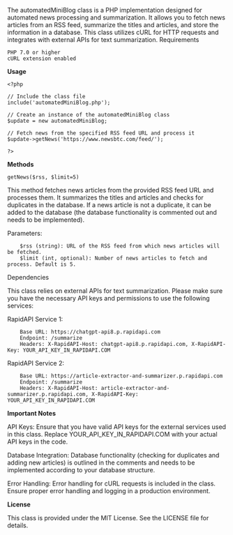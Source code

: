 The automatedMiniBlog class is a PHP implementation designed for automated news processing and summarization. It allows you to fetch news articles from an RSS feed, summarize the titles and articles, and store the information in a database. This class utilizes cURL for HTTP requests and integrates with external APIs for text summarization.
Requirements

    PHP 7.0 or higher
    cURL extension enabled

**Usage**

    <?php
    
    // Include the class file
    include('automatedMiniBlog.php');
    
    // Create an instance of the automatedMiniBlog class
    $update = new automatedMiniBlog;
    
    // Fetch news from the specified RSS feed URL and process it
    $update->getNews('https://www.newsbtc.com/feed/');
    
    ?>


**Methods**

    getNews($rss, $limit=5)

This method fetches news articles from the provided RSS feed URL and processes them. It summarizes the titles and articles and checks for duplicates in the database. If a news article is not a duplicate, it can be added to the database (the database functionality is commented out and needs to be implemented).

Parameters:

        $rss (string): URL of the RSS feed from which news articles will be fetched.
        $limit (int, optional): Number of news articles to fetch and process. Default is 5.

Dependencies

This class relies on external APIs for text summarization. Please make sure you have the necessary API keys and permissions to use the following services:

RapidAPI Service 1:

        Base URL: https://chatgpt-api8.p.rapidapi.com
        Endpoint: /summarize
        Headers: X-RapidAPI-Host: chatgpt-api8.p.rapidapi.com, X-RapidAPI-Key: YOUR_API_KEY_IN_RAPIDAPI.COM

RapidAPI Service 2:

        Base URL: https://article-extractor-and-summarizer.p.rapidapi.com
        Endpoint: /summarize
        Headers: X-RapidAPI-Host: article-extractor-and-summarizer.p.rapidapi.com, X-RapidAPI-Key: YOUR_API_KEY_IN_RAPIDAPI.COM

**Important Notes**

API Keys:
Ensure that you have valid API keys for the external services used in this class. Replace YOUR_API_KEY_IN_RAPIDAPI.COM with your actual API keys in the code.

Database Integration:
Database functionality (checking for duplicates and adding new articles) is outlined in the comments and needs to be implemented according to your database structure.

Error Handling:
Error handling for cURL requests is included in the class. Ensure proper error handling and logging in a production environment.

**License**

This class is provided under the MIT License. See the LICENSE file for details.
